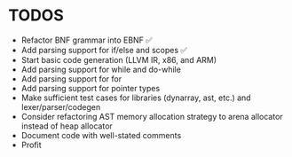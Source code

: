 # TODOS

- Refactor BNF grammar into EBNF ✅
- Add parsing support for if/else and scopes ✅
- Start basic code generation (LLVM IR, x86, and ARM)
- Add parsing support for while and do-while
- Add parsing support for for
- Add parsing support for pointer types
- Make sufficient test cases for libraries (dynarray, ast, etc.) and lexer/parser/codegen
- Consider refactoring AST memory allocation strategy to arena allocator instead of heap allocator
- Document code with well-stated comments
- Profit
